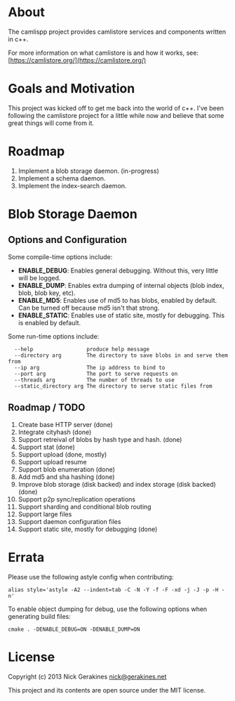 
# About

The camlispp project provides camlistore services and components written in c++.

For more information on what camlistore is and how it works, see: [https://camlistore.org/](https://camlistore.org/)

# Goals and Motivation

This project was kicked off to get me back into the world of c++. I've been following the camlistore project for a little while now and believe that some great things will come from it.

# Roadmap

1. Implement a blob storage daemon. (in-progress)
1. Implement a schema daemon.
1. Implement the index-search daemon.

# Blob Storage Daemon

## Options and Configuration

Some compile-time options include:

* **ENABLE_DEBUG**: Enables general debugging. Without this, very little will be logged.
* **ENABLE_DUMP**: Enables extra dumping of internal objects (blob index, blob, blob key, etc).
* **ENABLE_MD5**: Enables use of md5 to has blobs, enabled by default. Can be turned off because md5 isn't that strong.
* **ENABLE_STATIC**: Enables use of static site, mostly for debugging. This is enabled by default.

Some run-time options include:

```
  --help                 produce help message
  --directory arg        The directory to save blobs in and serve them from
  --ip arg               The ip address to bind to
  --port arg             The port to serve requests on
  --threads arg          The number of threads to use
  --static_directory arg The directory to serve static files from
```


## Roadmap / TODO

1. Create base HTTP server (done)
1. Integrate cityhash (done)
1. Support retreival of blobs by hash type and hash. (done)
1. Support stat (done)
1. Support upload (done, mostly)
1. Support upload resume
1. Support blob enumeration (done)
1. Add md5 and sha hashing (done)
1. Improve blob storage (disk backed) and index storage (disk backed) (done)
1. Support p2p sync/replication operations
1. Support sharding and conditional blob routing
1. Support large files
1. Support daemon configuration files
1. Support static site, mostly for debugging (done)

# Errata

Please use the following astyle config when contributing:

    alias style='astyle -A2 --indent=tab -C -N -Y -f -F -xd -j -J -p -H -n'

To enable object dumping for debug, use the following options when generating build files:

    cmake . -DENABLE_DEBUG=ON -DENABLE_DUMP=ON

# License

Copyright (c) 2013 Nick Gerakines <nick@gerakines.net>

This project and its contents are open source under the MIT license.
